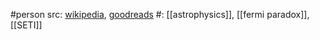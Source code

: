 #person 
src: [wikipedia](https://en.wikipedia.org/wiki/Michael_H._Hart), [goodreads](https://www.goodreads.com/author/show/62774.Michael_H_Hart) 
#: [[astrophysics]], [[fermi paradox]], [[SETI]] 

